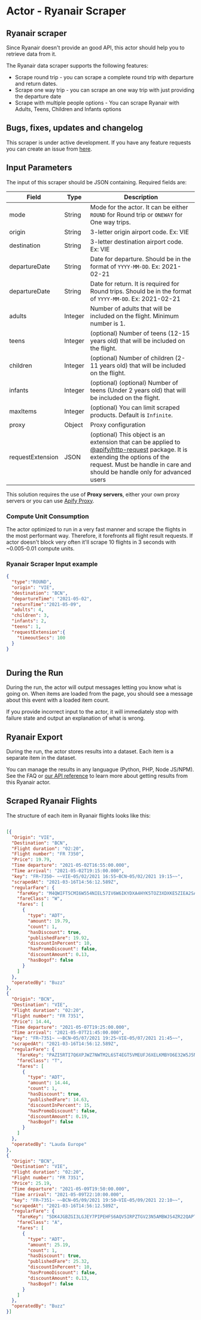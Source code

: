 # Actor - Ryanair Scraper

## Ryanair scraper

Since Ryanair doesn't provide an good API, this actor should help you to retrieve data from it.

The Ryanair data scraper supports the following features:

- Scrape round trip - you can scrape a complete round trip with departure and return dates.
- Scrape one way trip - you can scrape an one way trip with just providing the departure date
- Scrape with multiple people options - You can scrape Ryanair with Adults, Teens, Children and Infants options


## Bugs, fixes, updates and changelog
This scraper is under active development. If you have any feature requests you can create an issue from [here](https://github.com/tugkan/ryanair-scraper).

## Input Parameters

The input of this scraper should be JSON containing. Required fields are:

| Field | Type | Description |
| ----- | ---- | ----------- |
| mode | String | Mode for the actor. It can be either `ROUND` for Round trip or `ONEWAY` for One way trips. |
| origin | String | 3-letter origin airport code. Ex: VIE |
| destination | String | 3-letter destination airport code. Ex: VIE |
| departureDate | String | Date for departure. Should be in the format of `YYYY-MM-DD`. Ex: 2021-02-21 |
| departureDate | String | Date for return. It is required for Round trips. Should be in the format of `YYYY-MM-DD`. Ex: 2021-02-21 |
| adults | Integer | Number of adults that will be included on the flight. Minimum number is 1. |
| teens | Integer | (optional) Number of teens (12-15 years old) that will be included on the flight. |
| children | Integer | (optional) Number of children (2-11 years old) that will be included on the flight. |
| infants | Integer | (optional)  (optional) Number of teens (Under 2 years old) that will be included on the flight. |
| maxItems | Integer | (optional) You can limit scraped products. Default is `Infinite`.|
| proxy | Object | Proxy configuration |
| requestExtension | JSON | (optional) This object is an extension that can be applied to [@apify/http-request](https://www.npmjs.com/package/@apify/http-request) package. It is extending the options of the request. Must be handle in care and should be handle only for advanced users|
This solution requires the use of **Proxy servers**, either your own proxy servers or you can use <a href="https://www.apify.com/docs/proxy">Apify Proxy</a>.

### Compute Unit Consumption
The actor optimized to run in a very fast manner and scrape the flights in the most performant way. Therefore, it forefronts all flight result requests. If actor doesn't block very often it'll scrape 10 flights in 3 seconds with ~0.005-0.01 compute units.

### Ryanair Scraper Input example
```json
{
  "type":"ROUND",
  "origin": "VIE",
  "destination": "BCN",
  "departureTime": "2021-05-02",
  "returnTime":"2021-05-09",
  "adults": 4,
  "children": 3,
  "infants": 2,
  "teens": 1,
  "requestExtension":{
    "timeoutSecs": 100
  }
}



```

## During the Run

During the run, the actor will output messages letting you know what is going on.
When items are loaded from the page, you should see a message about this event with a loaded item count.

If you provide incorrect input to the actor, it will immediately stop with failure state and output an explanation of what is wrong.

## Ryanair Export

During the run, the actor stores results into a dataset. Each item is a separate item in the dataset.

You can manage the results in any languague (Python, PHP, Node JS/NPM). See the FAQ or <a href="https://www.apify.com/docs/api" target="blank">our API reference</a> to learn more about getting results from this Ryanair actor.

## Scraped Ryanair Flights
The structure of each item in Ryanair flights looks like this:

```json

[{
  "Origin": "VIE",
  "Destination": "BCN",
  "Flight duration": "02:20",
  "Flight number": "FR 7350",
  "Price": 19.79,
  "Time departure": "2021-05-02T16:55:00.000",
  "Time arrival": "2021-05-02T19:15:00.000",
  "key": "FR~7350~ ~~VIE~05/02/2021 16:55~BCN~05/02/2021 19:15~~",
  "scrapedAt": "2021-03-16T14:56:12.589Z",
  "regularFare": {
    "fareKey": "M4QWIFT5CMI6W554NIEL57IV6W6IKYDXA4HYK5TOZ3XDXKE5ZIEA2SAQMZI2ZHAVJRZE6PNUMMZ7KMWOLDIQQQ2HHNXOWJLJHJDQHLHLCGLC7XXCR37MU4LSLJKSBC3IISWCP5UWXAKWP2URYKOW6SL6RD5PP5C6G2LVCIRMU52U5OPUZ566RWCNU6MZGWKZO3STLR4N5MEEY",
    "fareClass": "W",
    "fares": [
      {
        "type": "ADT",
        "amount": 19.79,
        "count": 1,
        "hasDiscount": true,
        "publishedFare": 19.92,
        "discountInPercent": 10,
        "hasPromoDiscount": false,
        "discountAmount": 0.13,
        "hasBogof": false
      }
    ]
  },
  "operatedBy": "Buzz"
},
{
  "Origin": "BCN",
  "Destination": "VIE",
  "Flight duration": "02:20",
  "Flight number": "FR 7351",
  "Price": 14.44,
  "Time departure": "2021-05-07T19:25:00.000",
  "Time arrival": "2021-05-07T21:45:00.000",
  "key": "FR~7351~ ~~BCN~05/07/2021 19:25~VIE~05/07/2021 21:45~~",
  "scrapedAt": "2021-03-16T14:56:12.589Z",
  "regularFare": {
    "fareKey": "PAZI5RTI7Q6XPJWZ7NWTM2L6ST4EGT5VMEUFJ6XELKMBYO6E32W5J5N7O4Q5CLXR5CGRECNSKTZTI4RKRXUINENX2PFLTWHHXJLAH7T6GXNF4TXMHSLS4XQPUMFFXA2R4HAIMVIEEALOODFNPIWICPXWWWM4NH3WFFECKOB6BG3EM5EO2FZRAG5I74AY26PWUQSTRWRZSY3TS",
    "fareClass": "T",
    "fares": [
      {
        "type": "ADT",
        "amount": 14.44,
        "count": 1,
        "hasDiscount": true,
        "publishedFare": 14.63,
        "discountInPercent": 15,
        "hasPromoDiscount": false,
        "discountAmount": 0.19,
        "hasBogof": false
      }
    ]
  },
  "operatedBy": "Lauda Europe"
},
{
  "Origin": "BCN",
  "Destination": "VIE",
  "Flight duration": "02:20",
  "Flight number": "FR 7351",
  "Price": 25.19,
  "Time departure": "2021-05-09T19:50:00.000",
  "Time arrival": "2021-05-09T22:10:00.000",
  "key": "FR~7351~ ~~BCN~05/09/2021 19:50~VIE~05/09/2021 22:10~~",
  "scrapedAt": "2021-03-16T14:56:12.589Z",
  "regularFare": {
    "fareKey": "5DK4JGBZGI3LGJEY7PIPEHFS6AQV5IRPZTGV23N5AMBWJS4ZR22QAPTVTCGN24WMRSPLJGWCHJGIFLZQRXINUUEMCZX4Z5UPWN3RSKZ3R24BNFBGZIKWCFZWXI7IFPO3QDXJPS65E5E4I73IQHMLKGVT7PQ76AJUUPEK33SNLF5NNIMK3M5QCPFUJN3XP6KYFPJX3SC5IYATO",
    "fareClass": "A",
    "fares": [
      {
        "type": "ADT",
        "amount": 25.19,
        "count": 1,
        "hasDiscount": true,
        "publishedFare": 25.32,
        "discountInPercent": 10,
        "hasPromoDiscount": false,
        "discountAmount": 0.13,
        "hasBogof": false
      }
    ]
  },
  "operatedBy": "Buzz"
}]

```
